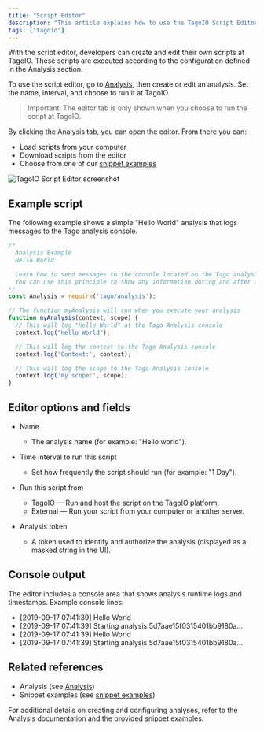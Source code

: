 ```yaml
---
title: "Script Editor"
description: "This article explains how to use the TagoIO Script Editor to create, edit, and run analysis scripts. It covers where to access the editor, key editor options (name, interval, run location), loading snippets or files, and shows a sample \"Hello World\" script."
tags: ["tagoio"]
---
```


With the script editor, developers can create and edit their own scripts at TagoIO. These scripts are executed according to the configuration defined in the Analysis section.

To use the script editor, go to [Analysis](../analysis/analysis-overview), then create or edit an analysis. Set the name, interval, and choose to run it at TagoIO.

> Important: The editor tab is only shown when you choose to run the script at TagoIO.

By clicking the Analysis tab, you can open the editor. From there you can:
- Load scripts from your computer
- Download scripts from the editor
- Choose from one of our [snippet examples](../analysis/analysis-overview)

![TagoIO Script Editor screenshot](/docs_imagem/tagoio/script-editor-2.png)

## Example script

The following example shows a simple "Hello World" analysis that logs messages to the Tago analysis console.

```javascript
/*
  Analysis Example
  Hello World

  Learn how to send messages to the console located on the Tago analysis screen.
  You can use this principle to show any information during and after development.
*/
const Analysis = require('tago/analysis');

// The function myAnalysis will run when you execute your analysis
function myAnalysis(context, scope) {
  // This will log "Hello World" at the Tago Analysis console
  context.log("Hello World");

  // This will log the context to the Tago Analysis console
  context.log('Context:', context);

  // This will log the scope to the Tago Analysis console
  context.log('my scope:', scope);
}
```

## Editor options and fields

- Name  
  - The analysis name (for example: "Hello world").

- Time interval to run this script  
  - Set how frequently the script should run (for example: "1 Day").

- Run this script from  
  - TagoIO — Run and host the script on the TagoIO platform.
  - External — Run your script from your computer or another server.

- Analysis token  
  - A token used to identify and authorize the analysis (displayed as a masked string in the UI).

## Console output

The editor includes a console area that shows analysis runtime logs and timestamps. Example console lines:

- [2019-09-17 07:41:39] Hello World  
- [2019-09-17 07:41:39] Starting analysis 5d7aae15f0315401bb9180a...
- [2019-09-17 07:41:39] Hello World  
- [2019-09-17 07:41:39] Starting analysis 5d7aae15f0315401bb9180a...

## Related references

- Analysis (see [Analysis](../analysis/analysis-overview))  
- Snippet examples (see [snippet examples](../analysis/analysis-overview))

For additional details on creating and configuring analyses, refer to the Analysis documentation and the provided snippet examples.